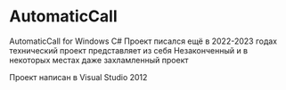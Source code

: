 # AutomaticCall
AutomaticCall for Windows C#
Проект писался ещё в 2022-2023 годах технический проект представляет из себя Незаконченный и в некоторых местах даже захламленный проект

Проект написан в Visual Studio 2012
